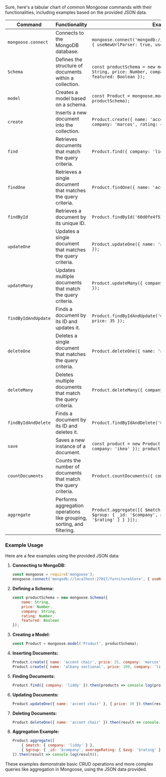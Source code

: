 Sure, here's a tabular chart of common Mongoose commands with their functionalities, including examples based on the provided JSON data.

| Command               | Functionality                                                                 | Example                                                                                         |
|-----------------------|-------------------------------------------------------------------------------|-------------------------------------------------------------------------------------------------|
| `mongoose.connect`    | Connects to the MongoDB database.                                             | `mongoose.connect('mongodb://localhost:27017/mydatabase', { useNewUrlParser: true, useUnifiedTopology: true });` |
| `Schema`              | Defines the structure of documents within a collection.                       | ```const productSchema = new mongoose.Schema({ name: String, price: Number, company: String, rating: Number, featured: Boolean });``` |
| `model`               | Creates a model based on a schema.                                            | `const Product = mongoose.model('Product', productSchema);`                                     |
| `create`              | Inserts a new document into the collection.                                   | `Product.create({ name: 'accent chair', price: 25, company: 'marcos', rating: 4 });`            |
| `find`                | Retrieves documents that match the query criteria.                            | `Product.find({ company: 'liddy' });`                                                           |
| `findOne`             | Retrieves a single document that matches the query criteria.                  | `Product.findOne({ name: 'accent chair' });`                                                    |
| `findById`            | Retrieves a document by its unique ID.                                        | `Product.findById('60d0fe4f5311236168a109ca');`                                                 |
| `updateOne`           | Updates a single document that matches the query criteria.                    | `Product.updateOne({ name: 'accent chair' }, { price: 30 });`                                   |
| `updateMany`          | Updates multiple documents that match the query criteria.                     | `Product.updateMany({ company: 'liddy' }, { rating: 4.5 });`                                    |
| `findByIdAndUpdate`   | Finds a document by its ID and updates it.                                    | `Product.findByIdAndUpdate('60d0fe4f5311236168a109ca', { price: 35 });`                         |
| `deleteOne`           | Deletes a single document that matches the query criteria.                    | `Product.deleteOne({ name: 'accent chair' });`                                                  |
| `deleteMany`          | Deletes multiple documents that match the query criteria.                     | `Product.deleteMany({ company: 'marcos' });`                                                    |
| `findByIdAndDelete`   | Finds a document by its ID and deletes it.                                    | `Product.findByIdAndDelete('60d0fe4f5311236168a109ca');`                                        |
| `save`                | Saves a new instance of a document.                                           | `const product = new Product({ name: 'sofa', price: 200, company: 'ikea' }); product.save();`    |
| `countDocuments`      | Counts the number of documents that match the query criteria.                 | `Product.countDocuments({ company: 'ikea' });`                                                  |
| `aggregate`           | Performs aggregation operations like grouping, sorting, and filtering.        | `Product.aggregate([{ $match: { company: 'liddy' } }, { $group: { _id: '$company', averageRating: { $avg: '$rating' } } }]);` |

### Example Usage

Here are a few examples using the provided JSON data:

1. **Connecting to MongoDB:**
    ```javascript
    const mongoose = require('mongoose');
    mongoose.connect('mongodb://localhost:27017/furnitureStore', { useNewUrlParser: true, useUnifiedTopology: true });
    ```

2. **Defining a Schema:**
    ```javascript
    const productSchema = new mongoose.Schema({
        name: String,
        price: Number,
        company: String,
        rating: Number,
        featured: Boolean
    });
    ```

3. **Creating a Model:**
    ```javascript
    const Product = mongoose.model('Product', productSchema);
    ```

4. **Inserting Documents:**
    ```javascript
    Product.create({ name: 'accent chair', price: 25, company: 'marcos', rating: 4 });
    Product.create({ name: 'albany sectional', price: 109, company: 'liddy', rating: 5 });
    ```

5. **Finding Documents:**
    ```javascript
    Product.find({ company: 'liddy' }).then(products => console.log(products));
    ```

6. **Updating Documents:**
    ```javascript
    Product.updateOne({ name: 'accent chair' }, { price: 30 }).then(result => console.log(result));
    ```

7. **Deleting Documents:**
    ```javascript
    Product.deleteOne({ name: 'accent chair' }).then(result => console.log(result));
    ```

8. **Aggregation Example:**
    ```javascript
    Product.aggregate([
        { $match: { company: 'liddy' } },
        { $group: { _id: '$company', averageRating: { $avg: '$rating' } } }
    ]).then(result => console.log(result));
    ```

These examples demonstrate basic CRUD operations and more complex queries like aggregation in Mongoose, using the JSON data provided.